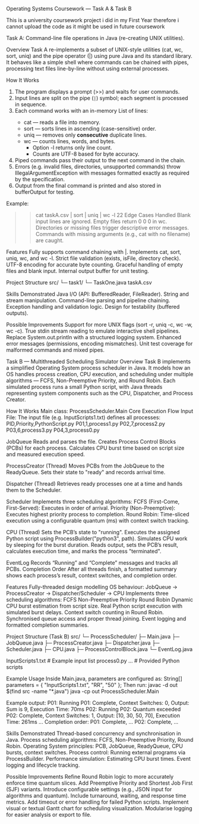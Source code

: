 Operating Systems Coursework — Task A & Task B  

This is a university coursework project i did in my First Year therefore i cannot upload the code as it might be used in future coursework

Task A: Command-line file operations in Java (re-creating UNIX utilities).  

Overview
Task A re-implements a subset of UNIX-style utilities (cat, wc, sort, uniq) and the pipe operator (|) using pure Java and its standard library.  
It behaves like a simple shell where commands can be chained with pipes, processing text files line-by-line without using external processes.

How It Works

1. The program displays a prompt (>>) and waits for user commands.  
2. Input lines are split on the pipe (`|`) symbol; each segment is processed in sequence.  
3. Each command works with an in-memory List<String> of lines:
   - cat <file> — reads a file into memory.  
   - sort — sorts lines in ascending (case-sensitive) order.  
   - uniq — removes only **consecutive** duplicate lines.  
   - wc — counts lines, words, and bytes.  
     - Option -l returns only line count.  
     - Counts are UTF-8 based for byte accuracy.  
4. Piped commands pass their output to the next command in the chain.  
5. Errors (e.g. invalid files, directories, unsupported commands) throw IllegalArgumentException with messages formatted exactly as required by the specification.  
6. Output from the final command is printed and also stored in bufferOutput for testing.  

Example:
>> cat taskA.csv | sort | uniq | wc -l
22
Edge Cases Handled
Blank input lines are ignored.
Empty files return 0 0 0 in wc.
Directories or missing files trigger descriptive error messages.
Commands with missing arguments (e.g., cat with no filename) are caught.

Features
Fully supports command chaining with |.
Implements cat, sort, uniq, wc, and wc -l.
Strict file validation (exists, isFile, directory check).
UTF-8 encoding for accurate byte counting.
Graceful handling of empty files and blank input.
Internal output buffer for unit testing.

Project Structure 
src/
 └─ task1/
     └─ TaskOne.java
taskA.csv        

Skills Demonstrated
Java I/O (API: BufferedReader, FileReader).
String and stream manipulation.
Command-line parsing and pipeline chaining.
Exception handling and validation logic.
Design for testability (buffered outputs).

Possible Improvements
Support for more UNIX flags (sort -r, uniq -c, wc -w, wc -c).
True stdin stream reading to emulate interactive shell pipelines.
Replace System.out.println with a structured logging system.
Enhanced error messages (permissions, encoding mismatches).
Unit test coverage for malformed commands and mixed pipes.

Task B — Multithreaded Scheduling Simulator
Overview
Task B implements a simplified Operating System process scheduler in Java.
It models how an OS handles process creation, CPU execution, and scheduling under multiple algorithms — FCFS, Non-Preemptive Priority, and Round Robin.
Each simulated process runs a small Python script, with Java threads representing system components such as the CPU, Dispatcher, and Process Creator.

How It Works
Main class: ProcessScheduler.Main
Core Execution Flow
Input File:
The input file (e.g. InputScripts1.txt) defines all processes:
PID,Priority,PythonScript.py
P01,1,process1.py
P02,7,process2.py
P03,6,process3.py
P04,3,process0.py

JobQueue
Reads and parses the file.
Creates Process Control Blocks (PCBs) for each process.
Calculates CPU burst time based on script size and measured execution speed.

ProcessCreator (Thread)
Moves PCBs from the JobQueue to the ReadyQueue.
Sets their state to "ready" and records arrival time.

Dispatcher (Thread)
Retrieves ready processes one at a time and hands them to the Scheduler.

Scheduler
Implements three scheduling algorithms:
FCFS (First-Come, First-Served): Executes in order of arrival.
Priority (Non-Preemptive): Executes highest priority process to completion.
Round Robin: Time-sliced execution using a configurable quantum (ms) with context switch tracking.

CPU (Thread)
Sets the PCB’s state to "running".
Executes the assigned Python script using ProcessBuilder("python3", path).
Simulates CPU work by sleeping for the burst duration.
Reads output, sets the PCB’s result, calculates execution time, and marks the process "terminated".

EventLog
Records “Running” and “Complete” messages and tracks all PCBs.
Completion Order
After all threads finish, a formatted summary shows each process’s result, context switches, and completion order.

Features
Fully-threaded design modelling OS behaviour:
JobQueue → ProcessCreator → Dispatcher/Scheduler → CPU
Implements three scheduling algorithms:
FCFS
Non-Preemptive Priority
Round Robin
Dynamic CPU burst estimation from script size.
Real Python script execution with simulated burst delays.
Context switch counting in Round Robin.
Synchronised queue access and proper thread joining.
Event logging and formatted completion summaries.

Project Structure (Task B)
src/
 └─ ProcessScheduler/
     ├─ Main.java
     ├─ JobQueue.java
     ├─ ProcessCreator.java
     ├─ Dispatcher.java
     ├─ Scheduler.java
     ├─ CPU.java
     ├─ ProcessControlBlock.java
     └─ EventLog.java

InputScripts1.txt   # Example input list
process0.py ...     # Provided Python scripts

Example Usage
Inside Main.java, parameters are configured as:
String[] parameters = { "InputScripts1.txt", "RR", "50" };
Then run:
javac -d out $(find src -name "*.java")
java -cp out ProcessScheduler.Main

Example output:
P01: Running
P01: Complete, Context Switches: 0, Output: Sum is 9, Execution Time: 70ms
P02: Running
P02: Quantum exceeded
P02: Complete, Context Switches: 1, Output: [10, 30, 50, 70], Execution Time: 261ms
...
Completion order:
P01: Complete, ...
P02: Complete, ...

Skills Demonstrated
Thread-based concurrency and synchronisation in Java.
Process scheduling algorithms: FCFS, Non-Preemptive Priority, Round Robin.
Operating System principles: PCB, JobQueue, ReadyQueue, CPU bursts, context switches.
Process control: Running external programs via ProcessBuilder.
Performance simulation: Estimating CPU burst times.
Event logging and lifecycle tracking.

Possible Improvements
Refine Round Robin logic to more accurately enforce time quantum slices.
Add Preemptive Priority and Shortest Job First (SJF) variants.
Introduce configurable settings (e.g., JSON input for algorithms and quantum).
Include turnaround, waiting, and response time metrics.
Add timeout or error handling for failed Python scripts.
Implement visual or textual Gantt chart for scheduling visualization.
Modularise logging for easier analysis or export to file.
